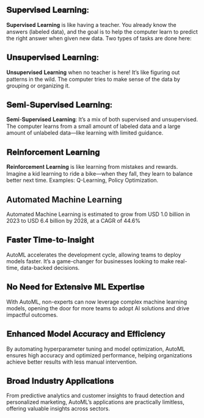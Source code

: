 ## 𝐒𝐮𝐩𝐞𝐫𝐯𝐢𝐬𝐞𝐝 𝐋𝐞𝐚𝐫𝐧𝐢𝐧𝐠:
𝐒𝐮𝐩𝐞𝐫𝐯𝐢𝐬𝐞𝐝 𝐋𝐞𝐚𝐫𝐧𝐢𝐧𝐠 is like having a teacher. You already know the answers (labeled data), and the goal is to help the computer learn to predict the right answer when given new data. Two types of tasks are done here:
 
## 𝐔𝐧𝐬𝐮𝐩𝐞𝐫𝐯𝐢𝐬𝐞𝐝 𝐋𝐞𝐚𝐫𝐧𝐢𝐧𝐠: 
𝐔𝐧𝐬𝐮𝐩𝐞𝐫𝐯𝐢𝐬𝐞𝐝 𝐋𝐞𝐚𝐫𝐧𝐢𝐧𝐠 when no teacher is here! It’s like figuring out patterns in the wild. The computer tries to make sense of the data by grouping or organizing it.
 
## 𝐒𝐞𝐦𝐢-𝐒𝐮𝐩𝐞𝐫𝐯𝐢𝐬𝐞𝐝 𝐋𝐞𝐚𝐫𝐧𝐢𝐧𝐠:
𝐒𝐞𝐦𝐢-𝐒𝐮𝐩𝐞𝐫𝐯𝐢𝐬𝐞𝐝 𝐋𝐞𝐚𝐫𝐧𝐢𝐧𝐠: It’s a mix of both supervised and unsupervised. The computer learns from a small amount of labeled data and a large amount of unlabeled data—like learning with limited guidance.
 
## 𝐑𝐞𝐢𝐧𝐟𝐨𝐫𝐜𝐞𝐦𝐞𝐧𝐭 𝐋𝐞𝐚𝐫𝐧𝐢𝐧𝐠
𝐑𝐞𝐢𝐧𝐟𝐨𝐫𝐜𝐞𝐦𝐞𝐧𝐭 𝐋𝐞𝐚𝐫𝐧𝐢𝐧𝐠 is like learning from mistakes and rewards. Imagine a kid learning to ride a bike—when they fall, they learn to balance better next time. Examples: Q-Learning, Policy Optimization.
 
## Automated Machine Learning 
Automated Machine Learning is estimated to grow from USD 1.0 billion in 2023 to USD 6.4 billion by 2028, at a CAGR of 44.6%
 
## 𝐅𝐚𝐬𝐭𝐞𝐫 𝐓𝐢𝐦𝐞-𝐭𝐨-𝐈𝐧𝐬𝐢𝐠𝐡𝐭
AutoML accelerates the development cycle, allowing teams to deploy models faster. It’s a game-changer for businesses looking to make real-time, data-backed decisions.
 
## 𝐍𝐨 𝐍𝐞𝐞𝐝 𝐟𝐨𝐫 𝐄𝐱𝐭𝐞𝐧𝐬𝐢𝐯𝐞 𝐌𝐋 𝐄𝐱𝐩𝐞𝐫𝐭𝐢𝐬𝐞
With AutoML, non-experts can now leverage complex machine learning models, opening the door for more teams to adopt AI solutions and drive impactful outcomes.
 
## 𝐄𝐧𝐡𝐚𝐧𝐜𝐞𝐝 𝐌𝐨𝐝𝐞𝐥 𝐀𝐜𝐜𝐮𝐫𝐚𝐜𝐲 𝐚𝐧𝐝 𝐄𝐟𝐟𝐢𝐜𝐢𝐞𝐧𝐜𝐲
By automating hyperparameter tuning and model optimization, AutoML ensures high accuracy and optimized performance, helping organizations achieve better results with less manual intervention.
 
## 𝐁𝐫𝐨𝐚𝐝 𝐈𝐧𝐝𝐮𝐬𝐭𝐫𝐲 𝐀𝐩𝐩𝐥𝐢𝐜𝐚𝐭𝐢𝐨𝐧𝐬
From predictive analytics and customer insights to fraud detection and personalized marketing, AutoML’s applications are practically limitless, offering valuable insights across sectors.